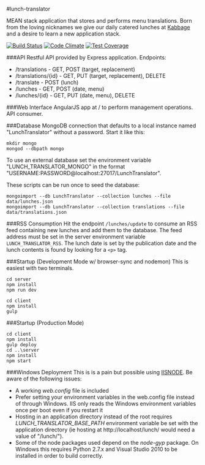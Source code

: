 #lunch-translator

MEAN stack application that stores and performs menu translations. Born from the loving nicknames we give our daily catered lunches at [Kabbage](https://github.com/kabbageinc) and a desire to learn a new application stack.

[![Build Status](https://travis-ci.org/andrewskaggs/lunch-translator.svg?branch=master)](https://travis-ci.org/andrewskaggs/lunch-translator)
[![Code Climate](https://codeclimate.com/github/andrewskaggs/lunch-translator/badges/gpa.svg)](https://codeclimate.com/github/andrewskaggs/lunch-translator)
[![Test Coverage](https://codeclimate.com/github/andrewskaggs/lunch-translator/badges/coverage.svg)](https://codeclimate.com/github/andrewskaggs/lunch-translator)

###API
Restful API provided by Express application. Endpoints:
* /translations - GET, POST (target, replacement)
* /translations/{id} -  GET, PUT (target, replacement), DELETE
* /translate - POST (lunch)
* /lunches - GET, POST (date, menu)
* /lunches/{id} - GET, PUT (date, menu), DELETE

###Web Interface
AngularJS app at / to perform management operations. API consumer.

###Database
MongoDB connection that defaults to a local instance named "LunchTranslator" without a password. Start it like this:

```
mkdir mongo
mongod --dbpath mongo
```

To use an external database set the environment variable "LUNCH_TRANSLATOR_MONGO" in the format "USERNAME:PASSWORD@localhost:27017/LunchTranslator".

These scripts can be run once to seed the database:

```
mongoimport --db LunchTranslator --collection lunches --file data/lunches.json
mongoimport --db LunchTranslator --collection translations --file data/translations.json
```

###RSS Consumption
Hit the endpoint `/lunches/update` to consume an RSS feed containing new lunches and add them
to the database. The feed address must be set in the server environment variable `LUNCH_TRANSLATOR_RSS`.  The lunch date is set by the publication date and the lunch contents is found by looking for a `<p>`  tag.


###Startup (Development Mode w/ browser-sync and nodemon)
This is easiest with two terminals.

```
cd server
npm install
npm run dev
```

```
cd client
npm install
gulp
```

###Startup (Production Mode)

```
cd client
npm install
gulp deploy
cd ..\server
npm install
npm start
```

###Windows Deployment
This is is a pain but possible using [IISNODE](https://github.com/tjanczuk/iisnode). Be aware of the following issues:
* A working _web.config_ file is included
* Prefer setting your environment variables in the web.config file instead of through Windows. IIS only reads the Windows environment variables once per boot even if you restart it
* Hosting in an application directory instead of the root requires *LUNCH_TRANSLATOR_BASE_PATH* environment variable be set with the application directory (ie hosting at http://localhost/lunch/ would need a value of "/lunch/").
* Some of the node packages used depend on the _node-gyp_ package. On Windows this requires Python 2.7.x and Visual Studio 2010 to be installed in order to build correctly.
